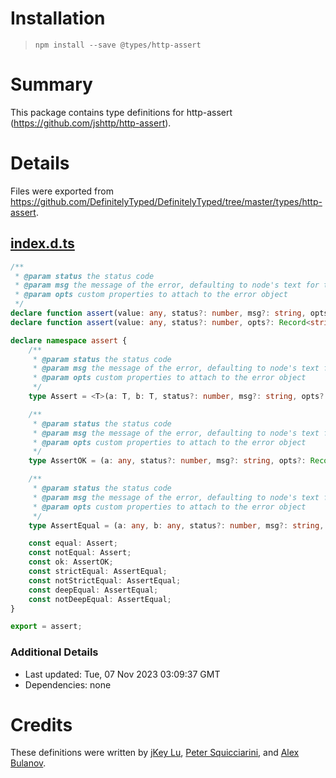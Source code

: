 # Installation
> `npm install --save @types/http-assert`

# Summary
This package contains type definitions for http-assert (https://github.com/jshttp/http-assert).

# Details
Files were exported from https://github.com/DefinitelyTyped/DefinitelyTyped/tree/master/types/http-assert.
## [index.d.ts](https://github.com/DefinitelyTyped/DefinitelyTyped/tree/master/types/http-assert/index.d.ts)
````ts
/**
 * @param status the status code
 * @param msg the message of the error, defaulting to node's text for that status code
 * @param opts custom properties to attach to the error object
 */
declare function assert(value: any, status?: number, msg?: string, opts?: Record<string, any>): asserts value;
declare function assert(value: any, status?: number, opts?: Record<string, any>): asserts value;

declare namespace assert {
    /**
     * @param status the status code
     * @param msg the message of the error, defaulting to node's text for that status code
     * @param opts custom properties to attach to the error object
     */
    type Assert = <T>(a: T, b: T, status?: number, msg?: string, opts?: Record<string, any>) => void;

    /**
     * @param status the status code
     * @param msg the message of the error, defaulting to node's text for that status code
     * @param opts custom properties to attach to the error object
     */
    type AssertOK = (a: any, status?: number, msg?: string, opts?: Record<string, any>) => asserts a;

    /**
     * @param status the status code
     * @param msg the message of the error, defaulting to node's text for that status code
     * @param opts custom properties to attach to the error object
     */
    type AssertEqual = (a: any, b: any, status?: number, msg?: string, opts?: Record<string, any>) => void;

    const equal: Assert;
    const notEqual: Assert;
    const ok: AssertOK;
    const strictEqual: AssertEqual;
    const notStrictEqual: AssertEqual;
    const deepEqual: AssertEqual;
    const notDeepEqual: AssertEqual;
}

export = assert;

````

### Additional Details
 * Last updated: Tue, 07 Nov 2023 03:09:37 GMT
 * Dependencies: none

# Credits
These definitions were written by [jKey Lu](https://github.com/jkeylu), [Peter Squicciarini](https://github.com/stripedpajamas), and [Alex Bulanov](https://github.com/sapfear).
